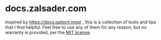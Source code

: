 # docs.zalsader.com
Inspired by https://docs.galexrt.moe/ , this is a collection of tools and tips that I find helpful. Feel free to use any of them for any reason, but no warranty is provided, per the [MIT license](LICENSE).
